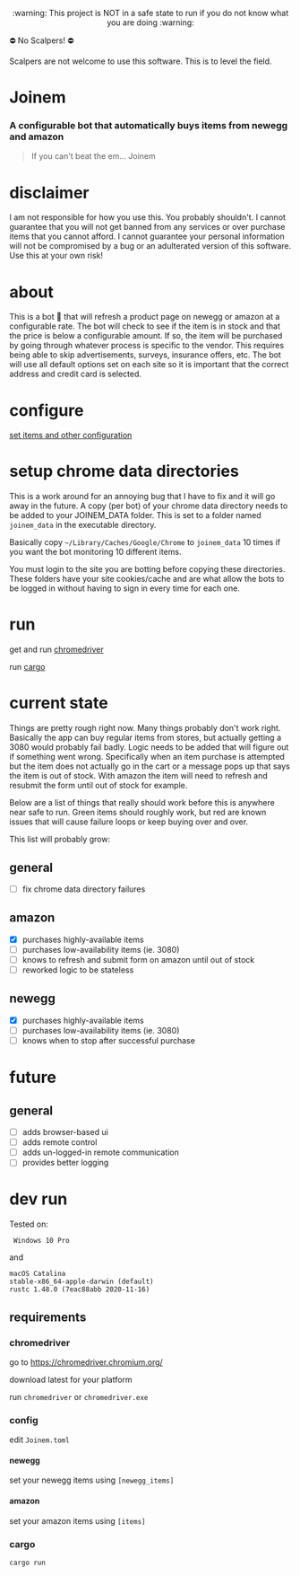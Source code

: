 <p align="center">
:warning: This project is NOT in a safe state to run if you do not 
know what you are doing :warning: 

:no_entry: No Scalpers! :no_entry:

Scalpers are not welcome to use this software. This is to level the field.
</p>

# Joinem

### A configurable bot that automatically buys items from newegg and amazon

> If you can't beat the em... Joinem

# disclaimer

I am not responsible for how you use this. You probably shouldn't.
I cannot guarantee that you will not get banned from any services or
over purchase items that you cannot afford. I cannot guarantee your 
personal information will not be compromised by a bug or an adulterated 
version of this software. Use this at your own risk!

# about

This is a bot :robot: that will refresh a product page on newegg or amazon at a
configurable rate. The bot will check to see if the item is in stock and 
that the price is below a configurable amount. If so, the item will be 
purchased by going through whatever process is specific to the vendor.
This requires being able to skip advertisements, surveys, insurance offers,
etc. The bot will use all default options set on each site so it is
important that the correct address and credit card is selected.

# configure

[set items and other configuration](#config)

# setup chrome data directories 

This is a work around for an annoying bug that I have to fix and it will
go away in the future. A copy (per bot) of your chrome data directory 
needs to be added to your JOINEM_DATA folder. This is set to a folder 
named `joinem_data` in the executable directory. 

Basically copy `~/Library/Caches/Google/Chrome` to `joinem_data` 10 times 
if you want the bot monitoring 10 different items.

You must login to the site you are botting before copying these directories.
These folders have your site cookies/cache and are what allow the bots
to be logged in without having to sign in every time for each one.

# run

get and run [chromedriver](#chromedriver)

[//]: # (build binary and make instructions)
run [cargo](#cargo)

# current state

Things are pretty rough right now. Many things probably don't work right.
Basically the app can buy regular items from stores, but actually getting
a 3080 would probably fail badly. Logic needs to be added that will figure 
out if something went wrong. Specifically when an item purchase is attempted
but the item does not actually go in the cart or a message pops up that says
the item is out of stock. With amazon the item will need to refresh and 
resubmit the form until out of stock for example.

Below are a list of things that really should work before this is anywhere
near safe to run. Green items should roughly work, but red are known
issues that will cause failure loops or keep buying over and over.

This list will probably grow:

## general

- [ ] fix chrome data directory failures

## amazon

- [x] purchases highly-available items 
- [ ] purchases low-availability items (ie. 3080)
- [ ] knows to refresh and submit form on amazon until out of stock 
- [ ] reworked logic to be stateless 

## newegg

- [x] purchases highly-available items 
- [ ] purchases low-availability items (ie. 3080)
- [ ] knows when to stop after successful purchase 

# future

## general

- [ ] adds browser-based ui 
- [ ] adds remote control 
- [ ] adds un-logged-in remote communication 
- [ ] provides better logging

# dev run

Tested on:

` Windows 10 Pro`

and

```
macOS Catalina 
stable-x86_64-apple-darwin (default)
rustc 1.48.0 (7eac88abb 2020-11-16)
```

## requirements

### chromedriver

go to https://chromedriver.chromium.org/

download latest for your platform

run `chromedriver` or `chromedriver.exe`

### config 

edit `Joinem.toml`

#### newegg

set your newegg items using `[newegg_items]`

#### amazon

set your amazon items using `[items]`

### cargo

`cargo run`

[//]: # (build binary and make instructions)
[//]: # (FUTURE: dev install when using cargo-watch)
[//]: # (cargo install systemfd cargo-watch)
[//]: # (FUTURE: dev run when using cargo-watch)
[//]: # (systemfd --no-pid -s http::3030 -- cargo watch -x 'run')

